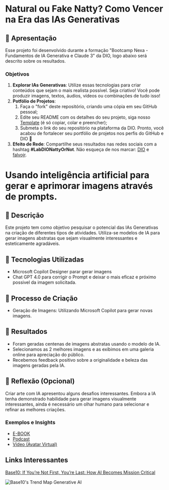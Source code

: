 # Natural ou Fake Natty? Como Vencer na Era das IAs Generativas

## 🚀 Apresentação

Esse projeto foi desenvolvido durante a formação "Bootcamp Nexa - Fundamentos de IA Generativa e Claude 3" da DIO, logo abaixo será descrito sobre os resultados.


### Objetivos

1. **Explorar IAs Generativas**: Utilize essas tecnologias para criar conteúdos que sejam o mais realista possível. Seja criativo! Você pode produzir imagens, textos, áudios, vídeos ou combinações de tudo isso!
1. **Potfólio de Projetos**:
    1. Faça o "fork" deste repositório, criando uma cópia em seu GitHub pessoal;
    2. Edite seu README com os detalhes do seu projeto, siga nosso [Template](#template) (é só copiar, colar e preencher);
    3. Submeta o link do seu repositório na plataforma da DIO. Pronto, você acabou de fortalecer seu portfólio de projetos nos perfis do GitHub e DIO 🚀
1. **Efeito de Rede**: Compartilhe seus resultados nas redes sociais com a hashtag **#LabDIONattyOrNot**. Não esqueça de nos marcar: [DIO](https://www.linkedin.com/school/dio-makethechange) e [falvojr](https://www.linkedin.com/in/falvojr).

# Usando inteligência artificial para gerar e aprimorar imagens através de prompts.

## 📒 Descrição

Este projeto tem como objetivo pesquisar o potencial das IAs Generativas na criação de diferentes tipos de atividades. Utiliza-se modelos de IA para gerar imagens abstratas que sejam visualmente interessantes e esteticamente agradáveis.

## 🤖 Tecnologias Utilizadas

- Microsoft Copilot Designer parar gerar imagens
- Chat GPT 4.0 para corrigir o Prompt e deixar o mais eficaz e próximo possivel da imagem solicitada.

## 🧐 Processo de Criação

- Geração de Imagens: Utilizando Microsoft Copilot para gerar novas imagens.

## 🚀 Resultados

- Foram geradas centenas de imagens abstratas usando o modelo de IA.
- Selecionamos as 2 melhores imagens e as exibimos em uma galeria online para apreciação do público.
- Recebemos feedback positivo sobre a originalidade e beleza das imagens geradas pela IA.

## 💭 Reflexão (Opcional)

Criar arte com IA apresentou alguns desafios interessantes. Embora a IA tenha demonstrado habilidade para gerar imagens visualmente interessantes, ainda é necessário um olhar humano para selecionar e refinar as melhores criações.


### Exemplos e Insights

- [E-BOOK](/exemplos/E-BOOK.md)
- [Podcast](/exemplos/PODCAST.md)
- [Vídeo (Avatar Virtual)](/exemplos/VIDEO.md)

## Links Interessantes

[Base10: If You’re Not First, You’re Last: How AI Becomes Mission Critical](https://base10.vc/post/generative-ai-mission-critical/)

![Base10's Trend Map Generative AI](https://github.com/digitalinnovationone/lab-natty-or-not/assets/730492/f4df26e8-f8f7-4419-8252-c69d73ea930c)
